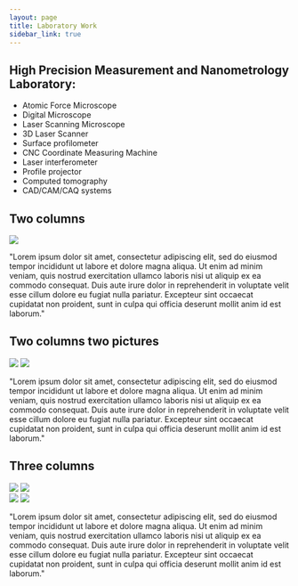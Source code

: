 ```yaml
---
layout: page
title: Laboratory Work
sidebar_link: true
---
```


<div class="content container">
  <h2> High Precision Measurement and Nanometrology Laboratory:</h2>
  <ul>
    <li> Atomic Force Microscope</li>
    <li> Digital Microscope</li>
    <li> Laser Scanning Microscope</li>
    <li> 3D Laser Scanner</li>
    <li> Surface profilometer</li>
    <li> CNC Coordinate Measuring Machine</li>
    <li> Laser interferometer</li>
    <li> Profile projector</li>
    <li> Computed tomography</li>
    <li> CAD/CAM/CAQ systems</li>
  </ul>
</div>

<div class="container">
<h2>Two columns</h2>
<div class="row">
  <div class="col-md-6 col-sm-12">
    <img src="https://upload.wikimedia.org/wikipedia/commons/a/a1/Free_PSA_bar_graph.svg">
  </div>
  <div class="col-md-6 col-sm-12">
    <p>
    "Lorem ipsum dolor sit amet, consectetur adipiscing elit, sed do eiusmod tempor incididunt ut labore et dolore magna aliqua. Ut enim ad minim veniam, quis nostrud exercitation ullamco laboris nisi ut aliquip ex ea commodo consequat. Duis aute irure dolor in reprehenderit in voluptate velit esse cillum dolore eu fugiat nulla pariatur. Excepteur sint occaecat cupidatat non proident, sunt in culpa qui officia deserunt mollit anim id est laborum."
    </p>
  </div>
</div>
<div class="container">
<h2>Two columns two pictures</h2>
<div class="row">
  <div class="col-md-8 col-sm-12">
    <img src="https://upload.wikimedia.org/wikipedia/commons/a/a1/Free_PSA_bar_graph.svg">
    <img src="https://upload.wikimedia.org/wikipedia/commons/a/a1/Free_PSA_bar_graph.svg">
  </div>
  <div class="col-md-4 col-sm-12">
    <p>
    "Lorem ipsum dolor sit amet, consectetur adipiscing elit, sed do eiusmod tempor incididunt ut labore et dolore magna aliqua. Ut enim ad minim veniam, quis nostrud exercitation ullamco laboris nisi ut aliquip ex ea commodo consequat. Duis aute irure dolor in reprehenderit in voluptate velit esse cillum dolore eu fugiat nulla pariatur. Excepteur sint occaecat cupidatat non proident, sunt in culpa qui officia deserunt mollit anim id est laborum."
    </p>
  </div>
</div>

<h2>Three columns</h2>
<div class="row">
    <div  class="col-md-4">
      <img src="https://upload.wikimedia.org/wikipedia/commons/a/a1/Free_PSA_bar_graph.svg">
      <img src="https://upload.wikimedia.org/wikipedia/commons/a/a1/Free_PSA_bar_graph.svg">
    </div>
    <div  class="col-md-4">
      <img src="https://upload.wikimedia.org/wikipedia/commons/a/a1/Free_PSA_bar_graph.svg">
      <img src="https://upload.wikimedia.org/wikipedia/commons/a/a1/Free_PSA_bar_graph.svg">
    </div>
    <p  class="col-md-4">
    "Lorem ipsum dolor sit amet, consectetur adipiscing elit, sed do eiusmod tempor incididunt ut labore et dolore magna aliqua. Ut enim ad minim veniam, quis nostrud exercitation ullamco laboris nisi ut aliquip ex ea commodo consequat. Duis aute irure dolor in reprehenderit in voluptate velit esse cillum dolore eu fugiat nulla pariatur. Excepteur sint occaecat cupidatat non proident, sunt in culpa qui officia deserunt mollit anim id est laborum."
    </p>
  </div>
</div>